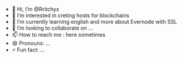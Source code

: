 - 👋 Hi, I’m @Rritchyx
- 👀 I’m interested in creting hosts for blockchains
- 🌱 I’m currently learning english and more about Evernode with SSL
- 💞️ I’m looking to collaborate on ...
- 📫 How to reach me : here sometimes
- 😄 Pronouns: ...
- ⚡ Fun fact: ...

<!---
Rritchyx/Rritchyx is a ✨ special ✨ repository because its `README.md` (this file) appears on your GitHub profile.
You can click the Preview link to take a look at your changes.
--->
